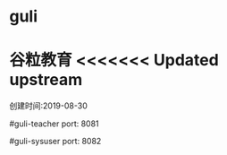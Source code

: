 # guli
谷粒教育
<<<<<<< Updated upstream
=======
创建时间:2019-08-30

#guli-teacher
port: 8081

#guli-sysuser
port: 8082
